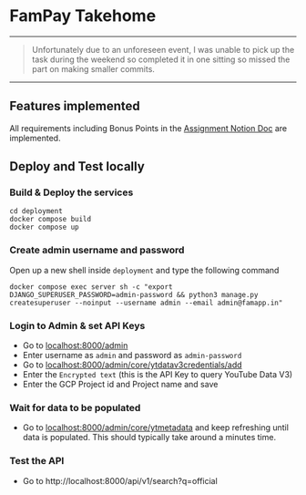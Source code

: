 # FamPay Takehome

---
> Unfortunately due to an unforeseen event, I was unable to pick up the task during the weekend so completed it in one sitting so missed the part on making smaller commits.
---



## Features implemented

All requirements including Bonus Points in the [Assignment Notion Doc](https://fampay.notion.site/Backend-Assignment-FamPay-32aa100dbd8a4479878f174ad8f9d990) are implemented.

## Deploy and Test locally

### Build & Deploy the services

```shell
cd deployment
docker compose build
docker compose up
```

### Create admin username and password

Open up a new shell inside `deployment` and type the following command

```shell
docker compose exec server sh -c "export DJANGO_SUPERUSER_PASSWORD=admin-password && python3 manage.py createsuperuser --noinput --username admin --email admin@famapp.in"
```

### Login to Admin & set API Keys

- Go to [localhost:8000/admin](http://localhost:8000/admin)
- Enter username as `admin` and password as `admin-password`
- Go to [localhost:8000/admin/core/ytdatav3credentials/add](http://localhost:8000/admin/core/ytdatav3credentials/add/)
- Enter the `Encrypted text` (this is the API Key to query YouTube Data V3)
- Enter the GCP Project id and Project name and save

### Wait for data to be populated

- Go to [localhost:8000/admin/core/ytmetadata](http://localhost:8000/admin/core/ytmetadata/) and keep refreshing until data is populated. This should typically take around a minutes time.

### Test the API

- Go to http://localhost:8000/api/v1/search?q=official
